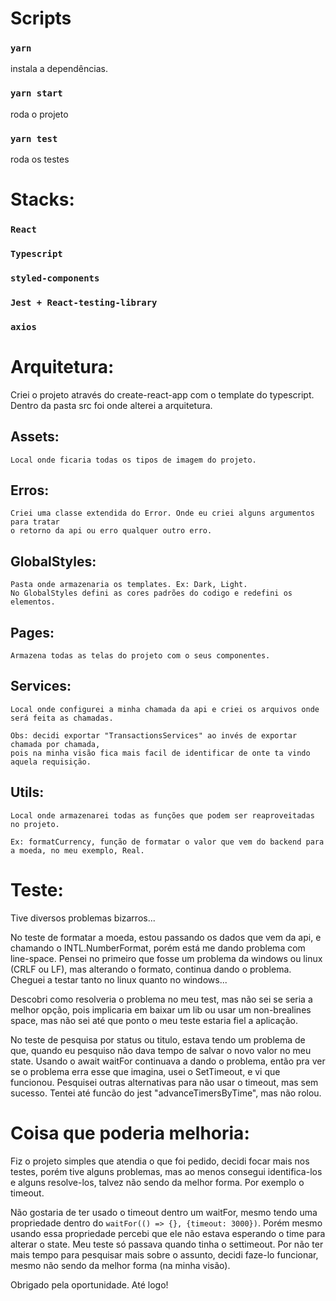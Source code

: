 # Scripts

### `yarn`

instala a dependências.

### `yarn start`

roda o projeto

### `yarn test`

roda os testes

# Stacks:

### `React`

### `Typescript`

### `styled-components`

### `Jest + React-testing-library`

### `axios`

# Arquitetura:

Criei o projeto através do create-react-app com o template do typescript.
Dentro da pasta src foi onde alterei a arquitetura.

## Assets:

    Local onde ficaria todas os tipos de imagem do projeto.

## Erros:

    Criei uma classe extendida do Error. Onde eu criei alguns argumentos para tratar
    o retorno da api ou erro qualquer outro erro.

## GlobalStyles:

    Pasta onde armazenaria os templates. Ex: Dark, Light.
    No GlobalStyles defini as cores padrões do codigo e redefini os elementos.

## Pages:

    Armazena todas as telas do projeto com o seus componentes.

## Services:

    Local onde configurei a minha chamada da api e criei os arquivos onde será feita as chamadas.

    Obs: decidi exportar "TransactionsServices" ao invés de exportar chamada por chamada,
    pois na minha visão fica mais facil de identificar de onte ta vindo aquela requisição.

## Utils:

    Local onde armazenarei todas as funções que podem ser reaproveitadas no projeto.

    Ex: formatCurrency, função de formatar o valor que vem do backend para a moeda, no meu exemplo, Real.

# Teste:

Tive diversos problemas bizarros...

No teste de formatar a moeda, estou passando os dados que vem da api, e chamando o INTL.NumberFormat, porém está me dando problema com line-space. Pensei no primeiro que fosse um problema da windows ou linux (CRLF ou LF), mas alterando o formato, continua dando o problema. Cheguei a testar tanto no linux quanto no windows...

Descobri como resolveria o problema no meu test, mas não sei se seria a melhor opção, pois implicaria em baixar um lib ou usar um non-brealines space, mas não sei até que ponto o meu teste estaria fiel a aplicação.

No teste de pesquisa por status ou titulo, estava tendo um problema de que, quando eu pesquiso não dava tempo de salvar o novo valor no meu state. Usando o await waitFor continuava a dando o problema, então pra ver se o problema erra esse que imagina, usei o SetTimeout, e vi que funcionou.
Pesquisei outras alternativas para não usar o timeout, mas sem sucesso. Tentei até funcão do jest "advanceTimersByTime", mas não rolou.

# Coisa que poderia melhoria:

Fiz o projeto simples que atendia o que foi pedido, decidi focar mais nos testes, porém tive alguns problemas, mas ao menos consegui identifica-los e alguns resolve-los, talvez não sendo da melhor forma. Por exemplo o timeout.

Não gostaria de ter usado o timeout dentro um waitFor, mesmo tendo uma propriedade dentro do `waitFor(() => {}, {timeout: 3000})`. Porém mesmo usando essa propriedade percebi que ele não estava esperando o time para alterar o state. Meu teste só passava quando tinha o settimeout. Por não ter mais tempo para pesquisar mais sobre o assunto, decidi faze-lo funcionar, mesmo não sendo da melhor forma (na minha visão).

Obrigado pela oportunidade. Até logo!
